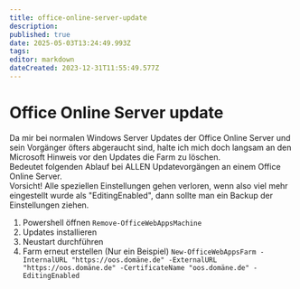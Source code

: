 ```yaml
---
title: office-online-server-update
description: 
published: true
date: 2025-05-03T13:24:49.993Z
tags: 
editor: markdown
dateCreated: 2023-12-31T11:55:49.577Z
---
```


# Office Online Server update

Da mir bei normalen Windows Server Updates der Office Online Server und sein Vorgänger öfters abgeraucht sind, halte ich mich doch langsam an den Microsoft Hinweis vor den Updates die Farm zu löschen.  
Bedeutet folgenden Ablauf bei ALLEN Updatevorgängen an einem Office Online Server.  
Vorsicht! Alle speziellen Einstellungen gehen verloren, wenn also viel mehr eingestellt wurde als "EditingEnabled", dann sollte man ein Backup der Einstellungen ziehen.
1. Powershell öffnen
	`Remove-OfficeWebAppsMachine`
2. Updates installieren
3. Neustart durchführen
4. Farm erneut erstellen (Nur ein Beispiel)
	`New-OfficeWebAppsFarm -InternalURL "https://oos.domäne.de" -ExternalURL "https://oos.domäne.de" -CertificateName "oos.domäne.de" -EditingEnabled` 